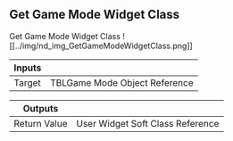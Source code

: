 ## Get Game Mode Widget Class
Get Game Mode Widget Class
![[../img/nd_img_GetGameModeWidgetClass.png]]

|Inputs||
|--|--|
| Target | TBLGame Mode Object Reference |

|Outputs||
|--|--|
| Return Value | User Widget Soft Class Reference |
